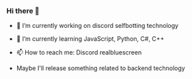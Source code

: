 ### Hi there 👋


- 🔭 I’m currently working on discord selfbotting technology

- 🌱 I’m currently learning JavaScript, Python, C#, C++
- 📫 How to reach me: Discord realbluescreen 
- Maybe I'll release something related to backend technology




